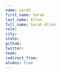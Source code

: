 ```yaml
---
name: sarah
first_name: Sarah
last_name: Allen
full_name: Sarah Allen
role: 
city: 
state: 
github: 
twitter: 
team: 
redirect_from: 
alumni: true
---
```

